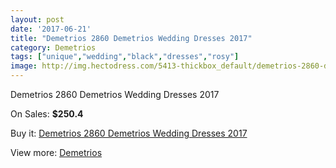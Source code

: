 ```yaml
---
layout: post
date: '2017-06-21'
title: "Demetrios 2860 Demetrios Wedding Dresses 2017"
category: Demetrios
tags: ["unique","wedding","black","dresses","rosy"]
image: http://img.hectodress.com/5413-thickbox_default/demetrios-2860-demetrios-wedding-dresses-2013.jpg
---
```

Demetrios 2860 Demetrios Wedding Dresses 2017

On Sales: **$250.4**
<a href="https://www.hectodress.com/demetrios/2718-demetrios-2860-demetrios-wedding-dresses-2013.html"><amp-img layout="responsive" width="600" height="600" src="//img.hectodress.com/5413-thickbox_default/demetrios-2860-demetrios-wedding-dresses-2013.jpg" alt="Demetrios 2860 Demetrios Wedding Dresses 2017 0" /></a>
<a href="https://www.hectodress.com/demetrios/2718-demetrios-2860-demetrios-wedding-dresses-2013.html"><amp-img layout="responsive" width="600" height="600" src="//img.hectodress.com/5415-thickbox_default/demetrios-2860-demetrios-wedding-dresses-2013.jpg" alt="Demetrios 2860 Demetrios Wedding Dresses 2017 1" /></a>
<a href="https://www.hectodress.com/demetrios/2718-demetrios-2860-demetrios-wedding-dresses-2013.html"><amp-img layout="responsive" width="600" height="600" src="//img.hectodress.com/5414-thickbox_default/demetrios-2860-demetrios-wedding-dresses-2013.jpg" alt="Demetrios 2860 Demetrios Wedding Dresses 2017 2" /></a>

Buy it: [Demetrios 2860 Demetrios Wedding Dresses 2017](https://www.hectodress.com/demetrios/2718-demetrios-2860-demetrios-wedding-dresses-2013.html "Demetrios 2860 Demetrios Wedding Dresses 2017")

View more: [Demetrios](https://www.hectodress.com/47-demetrios "Demetrios")